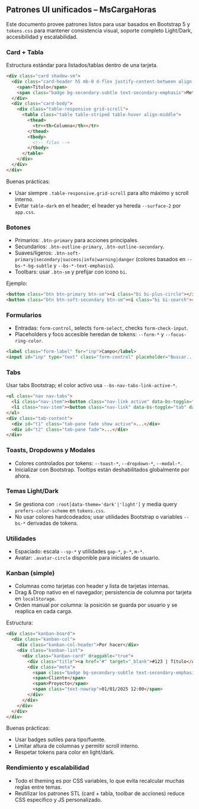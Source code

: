 ## Patrones UI unificados – MsCargaHoras

Este documento provee patrones listos para usar basados en Bootstrap 5 y `tokens.css` para mantener consistencia visual, soporte completo Light/Dark, accesibilidad y escalabilidad.

### Card + Tabla
Estructura estándar para listados/tablas dentro de una tarjeta.

```html
<div class="card shadow-sm">
  <div class="card-header h5 mb-0 d-flex justify-content-between align-items-center">
    <span>Título</span>
    <span class="badge bg-secondary-subtle text-secondary-emphasis">Meta</span>
  </div>
  <div class="card-body">
    <div class="table-responsive grid-scroll">
      <table class="table table-striped table-hover align-middle">
        <thead>
          <tr><th>Columna</th></tr>
        </thead>
        <tbody>
          <!-- filas -->
        </tbody>
      </table>
    </div>
  </div>
</div>
```

Buenas prácticas:
- Usar siempre `.table-responsive.grid-scroll` para alto máximo y scroll interno.
- Evitar `table-dark` en el header; el header ya hereda `--surface-2` por `app.css`.

### Botones
- Primarios: `.btn-primary` para acciones principales.
- Secundarios: `.btn-outline-primary`, `.btn-outline-secondary`.
- Suaves/ligeros: `.btn-soft-primary|secondary|success|info|warning|danger` (colores basados en `--bs-*-bg-subtle` y `--bs-*-text-emphasis`).
- Toolbars: usar `.btn-sm` y prefijar con icono `bi`.

Ejemplo:
```html
<button class="btn btn-primary btn-sm"><i class="bi bi-plus-circle"></i><span class="ms-1">Agregar</span></button>
<button class="btn btn-soft-secondary btn-sm"><i class="bi bi-search"></i><span class="ms-1">Buscar</span></button>
```

### Formularios
- Entradas: `form-control`, selects `form-select`, checks `form-check-input`.
- Placeholders y foco accesible heredan de tokens: `--form-*` y `--focus-ring-color`.

```html
<label class="form-label" for="inp">Campo</label>
<input id="inp" type="text" class="form-control" placeholder="Buscar..." />
```

### Tabs
Usar tabs Bootstrap; el color activo usa `--bs-nav-tabs-link-active-*`.

```html
<ul class="nav nav-tabs">
  <li class="nav-item"><button class="nav-link active" data-bs-toggle="tab" data-bs-target="#t1">Tab 1</button></li>
  <li class="nav-item"><button class="nav-link" data-bs-toggle="tab" data-bs-target="#t2">Tab 2</button></li>
</ul>
<div class="tab-content">
  <div id="t1" class="tab-pane fade show active">...</div>
  <div id="t2" class="tab-pane fade">...</div>
</div>
```

### Toasts, Dropdowns y Modales
- Colores controlados por tokens: `--toast-*`, `--dropdown-*`, `--modal-*`.
- Inicializar con Bootstrap. Tooltips están deshabilitados globalmente por ahora.

### Temas Light/Dark
- Se gestiona con `:root[data-theme='dark'|'light']` y media query `prefers-color-scheme` en `tokens.css`.
- No usar colores hardcodeados; usar utilidades Bootstrap o variables `--bs-*` derivadas de tokens.

### Utilidades
- Espaciado: escala `--sp-*` y utilidades `gap-*`, `p-*`, `m-*`.
- Avatar: `.avatar-circle` disponible para iniciales de usuario.

### Kanban (simple)
- Columnas como tarjetas con header y lista de tarjetas internas.
- Drag & Drop nativo en el navegador; persistencia de columna por tarjeta en `localStorage`.
 - Orden manual por columna: la posición se guarda por usuario y se reaplica en cada carga.

Estructura:
```html
<div class="kanban-board">
  <div class="kanban-col">
    <div class="kanban-col-header">Por hacer</div>
    <div class="kanban-list">
      <div class="kanban-card" draggable="true">
        <div class="title"><a href="#" target="_blank">#123 | Título</a></div>
        <div class="meta">
          <span class="badge bg-secondary-subtle text-secondary-emphasis">TRAC</span>
          <span>Cliente</span>
          <span>Proyecto</span>
          <span class="text-nowrap">01/01/2025 12:00</span>
        </div>
      </div>
    </div>
  </div>
</div>
```

Buenas prácticas:
- Usar badges sutiles para tipo/fuente.
- Limitar altura de columnas y permitir scroll interno.
- Respetar tokens para color en light/dark.

### Rendimiento y escalabilidad
- Todo el theming es por CSS variables, lo que evita recalcular muchas reglas entre temas.
- Reutilizar los patrones STL (card + tabla, toolbar de acciones) reduce CSS específico y JS personalizado.


